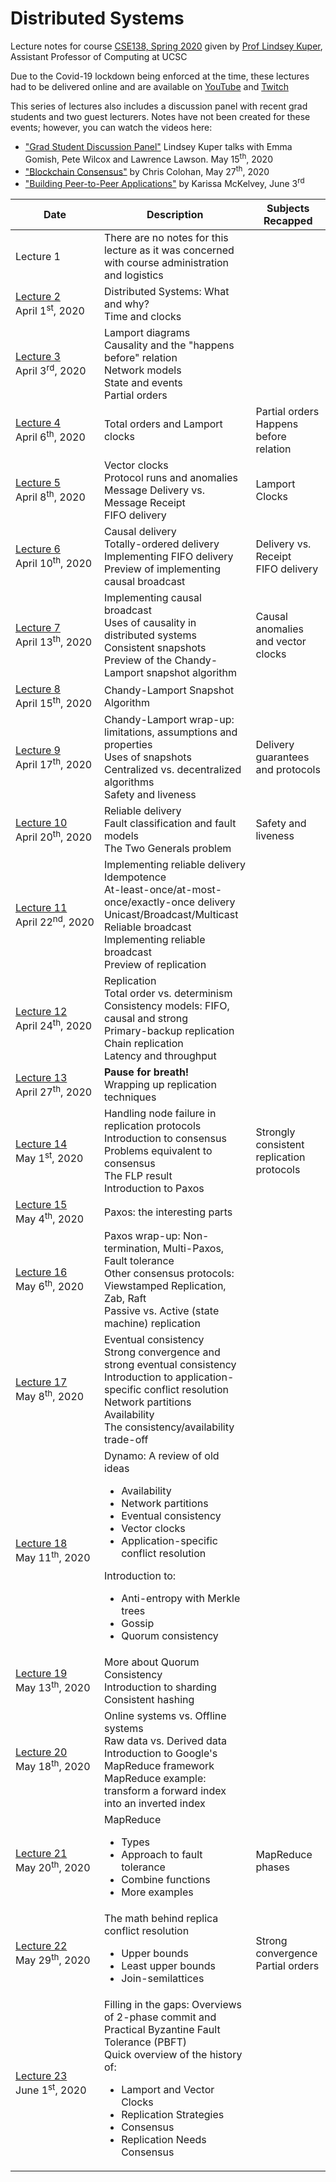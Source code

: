 # Distributed Systems

Lecture notes for course [CSE138, Spring 2020](http://composition.al/CSE138-2020-03/index.html) given by [Prof Lindsey Kuper](https://users.soe.ucsc.edu/~lkuper/), Assistant Professor of Computing at UCSC

Due to the Covid-19 lockdown being enforced at the time, these lectures had to be delivered online and are available on [YouTube](https://www.youtube.com/user/lindseykuper/videos) and [Twitch](https://www.twitch.tv/lindseykuper/videos)

This series of lectures also includes a discussion panel with recent grad students and two guest lecturers.  Notes have not been created for these events; however, you can watch the videos here:

* ["Grad Student Discussion Panel"](https://www.youtube.com/watch?v=ArKapXZkJvM) Lindsey Kuper talks with Emma Gomish, Pete Wilcox and Lawrence Lawson. May 15<sup>th</sup>, 2020
* ["Blockchain Consensus"](https://www.youtube.com/watch?v=m6qZY7_ingY) by Chris Colohan, May 27<sup>th</sup>, 2020
* ["Building Peer-to-Peer Applications"](https://www.twitch.tv/videos/640120840) by Karissa McKelvey, June 3<sup>rd</sup>

|  Date | Description | Subjects Recapped |
|---|---|---|
| Lecture 1 | There are no notes for this lecture as it was concerned with course administration and logistics  |
| [Lecture 2](./Lecture%2002.md)<br>April&nbsp;1<sup>st</sup>,&nbsp;2020 | Distributed Systems: What and why?<br>Time and clocks |
| [Lecture 3](./Lecture%2003.md)<br>April&nbsp;3<sup>rd</sup>,&nbsp;2020| Lamport diagrams<br>Causality and the "happens before" relation<br>Network models<br>State and events<br>Partial orders
| [Lecture 4](./Lecture%2004.md)<br>April&nbsp;6<sup>th</sup>,&nbsp;2020 | Total orders and Lamport clocks | Partial orders<br>Happens before relation
| [Lecture 5](./Lecture%2005.md)<br>April&nbsp;8<sup>th</sup>,&nbsp;2020 | Vector clocks<br>Protocol runs and anomalies<br>Message Delivery vs. Message Receipt<br>FIFO delivery | Lamport Clocks
| [Lecture 6](./Lecture%2006.md)<br>April&nbsp;10<sup>th</sup>,&nbsp;2020 | Causal delivery<br>Totally-ordered delivery<br>Implementing FIFO delivery<br>Preview of implementing causal broadcast | Delivery vs. Receipt<br>FIFO delivery
| [Lecture 7](./Lecture%2007.md)<br>April&nbsp;13<sup>th</sup>,&nbsp;2020 | Implementing causal broadcast<br>Uses of causality in distributed systems<br>Consistent snapshots<br>Preview of the Chandy-Lamport snapshot algorithm | Causal anomalies and vector clocks
| [Lecture 8](./Lecture%2008.md)<br>April&nbsp;15<sup>th</sup>,&nbsp;2020 | Chandy-Lamport Snapshot Algorithm |
| [Lecture 9](./Lecture%2009.md)<br>April&nbsp;17<sup>th</sup>,&nbsp;2020 | Chandy-Lamport wrap-up: limitations, assumptions and properties<br>Uses of snapshots<br>Centralized vs. decentralized algorithms<br>Safety and liveness | Delivery guarantees and protocols
| [Lecture 10](./Lecture%2010.md)<br>April&nbsp;20<sup>th</sup>,&nbsp;2020 | Reliable delivery<br>Fault classification and fault models<br>The Two Generals problem | Safety and liveness
| [Lecture 11](./Lecture%2011.md)<br>April&nbsp;22<sup>nd</sup>,&nbsp;2020 | Implementing reliable delivery<br> Idempotence<br>At-least-once/at-most-once/exactly-once delivery<br>Unicast/Broadcast/Multicast<br>Reliable broadcast<br>Implementing reliable broadcast<br>Preview of replication
| [Lecture 12](./Lecture%2012.md)<br>April&nbsp;24<sup>th</sup>,&nbsp;2020 | Replication<br>Total order vs. determinism<br>Consistency models: FIFO, causal and strong<br>Primary-backup replication<br> Chain replication<br>Latency and throughput
| [Lecture 13](./Lecture%2013.md)<br>April&nbsp;27<sup>th</sup>,&nbsp;2020 | **Pause for breath!**<br>Wrapping up replication techniques
| [Lecture 14](./Lecture%2014.md)<br>May&nbsp;1<sup>st</sup>,&nbsp;2020 | Handling node failure in replication protocols<br>Introduction to consensus<br>Problems equivalent to consensus<br>The FLP result<br>Introduction to Paxos | Strongly consistent replication protocols
| [Lecture 15](./Lecture%2015.md)<br>May&nbsp;4<sup>th</sup>,&nbsp;2020 | Paxos: the interesting parts
| [Lecture 16](./Lecture%2016.md)<br>May&nbsp;6<sup>th</sup>,&nbsp;2020 | Paxos wrap-up: Non-termination, Multi-Paxos, Fault tolerance<br>Other consensus protocols: Viewstamped Replication, Zab, Raft<br>Passive vs. Active (state machine) replication
| [Lecture 17](./Lecture%2017.md)<br>May&nbsp;8<sup>th</sup>,&nbsp;2020 | Eventual consistency<br>Strong convergence and strong eventual consistency<br>Introduction to application-specific conflict resolution<br>Network partitions<br>Availability<br>The consistency/availability trade-off
| [Lecture 18](./Lecture%2018.md)<br>May&nbsp;11<sup>th</sup>,&nbsp;2020 | Dynamo: A review of old ideas<ul><li>Availability</li><li>Network partitions</li><li>Eventual consistency</li><li>Vector clocks</li><li>Application-specific conflict resolution</li></ul>Introduction to:<ul><li>Anti-entropy with Merkle trees</li><li>Gossip</li><li>Quorum consistency</li></ul>
| [Lecture 19](./Lecture%2019.md)<br>May&nbsp;13<sup>th</sup>,&nbsp;2020 | More about Quorum Consistency<br>Introduction to sharding<br>Consistent hashing
| [Lecture 20](./Lecture%2020.md)<br>May&nbsp;18<sup>th</sup>,&nbsp;2020 | Online systems vs. Offline systems<br>Raw data vs. Derived data<br>Introduction to Google's MapReduce framework<br>MapReduce example: transform a forward index into an inverted index
| [Lecture 21](./Lecture%2021.md)<br>May&nbsp;20<sup>th</sup>,&nbsp;2020 | MapReduce<ul><li>Types</li><li>Approach to fault tolerance</li><li>Combine functions</li><li>More examples</li></ul> | MapReduce phases
| [Lecture 22](./Lecture%2022.md)<br>May&nbsp;29<sup>th</sup>,&nbsp;2020 | The math behind replica conflict resolution<ul><li>Upper bounds</li><li>Least upper bounds</li><li>Join-semilattices</li></ul> | Strong convergence<br>Partial orders
| [Lecture 23](./Lecture%2023.md)<br>June&nbsp;1<sup>st</sup>,&nbsp;2020 | Filling in the gaps: Overviews of 2-phase commit and Practical Byzantine Fault Tolerance (PBFT)<br>Quick overview of the history of:<ul><li>Lamport and Vector Clocks</li><li>Replication Strategies</li><li>Consensus</li><li>Replication Needs Consensus</li></ul>
